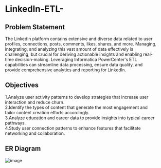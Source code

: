 # LinkedIn-ETL-

## Problem Statement
The LinkedIn platform contains extensive and diverse data related to user profiles, connections, posts, comments, likes, shares, and more. Managing, integrating, and analyzing this vast amount of data effectively is challenging, but crucial for deriving actionable insights and enabling real-time decision-making. Leveraging Informatica PowerCenter's ETL capabilities can streamline data processing, ensure data quality, and provide comprehensive analytics and reporting for LinkedIn.

## Objectives
1.Analyze user activity patterns to develop strategies that increase user interaction and reduce churn.<br>
2.Identify the types of content that generate the most engagement and tailor content creation efforts accordingly.<br>
3.Analyze education and career data to provide insights into typical career pathways.<br>
4.Study user connection patterns to enhance features that facilitate networking and collaboration.<br>

## ER Diagram
![image](https://github.com/user-attachments/assets/5e181bc4-03e5-4f6e-94d5-c18031888c25)

